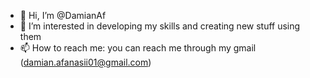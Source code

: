 - 👋 Hi, I’m @DamianAf
- 👀 I’m interested in developing my skills and creating new stuff using them
- 📫 How to reach me: you can reach me through my gmail (damian.afanasii01@gmail.com)
